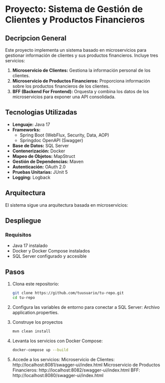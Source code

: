 # Proyecto: Sistema de Gestión de Clientes y Productos Financieros


## Decripcion General
Este proyecto implementa un sistema basado en microservicios para gestionar información de clientes y sus productos financieros. Incluye tres servicios:

1. **Microservicio de Clientes:** Gestiona la información personal de los clientes.
2. **Microservicio de Productos Financieros:** Proporciona información sobre los productos financieros de los clientes.
3. **BFF (Backend For Frontend):** Orquesta y combina los datos de los microservicios para exponer una API consolidada.

## Tecnologias Utilizadas
- **Lenguaje:** Java 17
- **Frameworks:**
  - Spring Boot (WebFlux, Security, Data, AOP)
  - Springdoc OpenAPI (Swagger)
- **Base de Datos:** SQL Server
- **Contenerización:** Docker
- **Mapeo de Objetos:** MapStruct
- **Gestión de Dependencias:** Maven
- **Autenticación:** OAuth 2.0
- **Pruebas Unitarias:** JUnit 5
- **Logging:** Logback

## Arquitectura
  El sistema sigue una arquitectura basada en microservicios:


## Despliegue
### Requisitos
- Java 17 instalado
- Docker y Docker Compose instalados
- SQL Server configurado y accesible

## Pasos
1. Clona este repositorio:
   ```bash
   git clone https://github.com/tuusuario/tu-repo.git
   cd tu-repo
2. Configura las variables de entorno para conectar a SQL Server:
  Archivo application.properties.

4. Construye los proyectos
   ```bash
   mvn clean install
   
5. Levanta los servicios con Docker Compose:
   ```bash
   docker-compose up --build
   
7. Accede a los servicios:
Microservicio de Clientes: http://localhost:8081/swagger-ui/index.html
Microservicio de Productos Financieros: http://localhost:8082/swagger-ui/index.html
BFF: http://localhost:8080/swagger-ui/index.html
